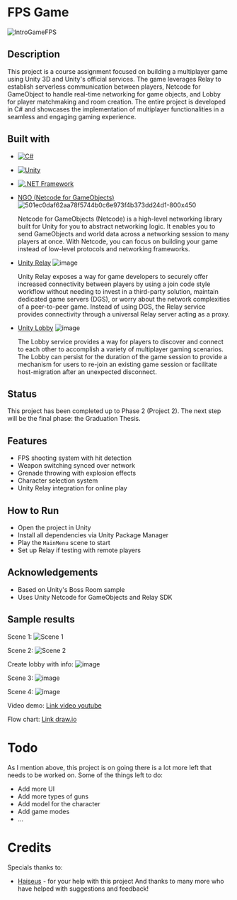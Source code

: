 # FPS Game
![IntroGameFPS](https://github.com/user-attachments/assets/a4015f2c-a13e-4d2c-b6ff-c8f0f4c08a54)


## Description
This project is a course assignment focused on building a multiplayer game using Unity 3D and Unity's official services. The game leverages Relay to establish serverless communication between players, Netcode for GameObject to handle real-time networking for game objects, and Lobby for player matchmaking and room creation. The entire project is developed in C# and showcases the implementation of multiplayer functionalities in a seamless and engaging gaming experience.

## Built with

- [![C#](https://img.shields.io/badge/C%23-%23239120.svg?style=for-the-badge&logo=c-sharp&logoColor=white)](https://learn.microsoft.com/en-us/dotnet/csharp/)
- [![Unity](https://img.shields.io/badge/Unity-%23000000.svg?style=for-the-badge&logo=unity&logoColor=white)](https://unity.com/)
- [![.NET Framework](https://img.shields.io/badge/.NET_Framework-%235C2D91.svg?style=for-the-badge&logo=dotnet&logoColor=white)](https://dotnet.microsoft.com/en-us/)

- [NGO (Netcode for GameObjects)](https://docs-multiplayer.unity3d.com/netcode/current/about/)
![501ec0daf62aa78f5744b0c6e973f4b373dd24d1-800x450](https://github.com/user-attachments/assets/93553ec0-aed1-4ccb-8a6f-77a7c54e79f5)

  Netcode for GameObjects (Netcode) is a high-level networking library built for Unity for you to abstract networking logic. It enables you to send GameObjects and world data across a networking session to many players at once. With Netcode, you can focus on building your game instead of low-level protocols and networking frameworks.

- [Unity Relay](https://docs.unity.com/ugs/manual/relay/manual/introduction)
![image](https://github.com/user-attachments/assets/f0758b91-1a1f-403a-b43b-79ce49d11983)

  Unity Relay exposes a way for game developers to securely offer increased connectivity between players by using a join code style workflow without needing to invest in a third-party solution, maintain dedicated game servers (DGS), or worry about the network complexities of a peer-to-peer game. Instead of using DGS, the Relay service provides connectivity through a universal Relay server acting as a proxy.

- [Unity Lobby](https://docs.unity.com/ugs/manual/lobby/manual/unity-lobby-service)
![image](https://github.com/user-attachments/assets/7f8c9cde-6f60-4409-b2a5-0998f084625a)

  The Lobby service provides a way for players to discover and connect to each other to accomplish a variety of multiplayer gaming scenarios. The Lobby can persist for the duration of the game session to provide a mechanism for users to re-join an existing game session or facilitate host-migration after an unexpected disconnect.
  
## Status
This project has been completed up to Phase 2 (Project 2). The next step will be the final phase: the Graduation Thesis.

## Features
- FPS shooting system with hit detection
- Weapon switching synced over network
- Grenade throwing with explosion effects
- Character selection system
- Unity Relay integration for online play

## How to Run
- Open the project in Unity
- Install all dependencies via Unity Package Manager
- Play the `MainMenu` scene to start
- Set up Relay if testing with remote players

## Acknowledgements
- Based on Unity's Boss Room sample
- Uses Unity Netcode for GameObjects and Relay SDK

## Sample results
Scene 1:
![Scene 1](https://github.com/user-attachments/assets/66cb1a18-83ca-4015-ac5a-7134d6c2704b)

Scene 2:
![Scene 2](https://github.com/user-attachments/assets/4d248274-8e35-410b-835f-303913d639d5)

Create lobby with info:
![image](https://github.com/user-attachments/assets/99bb063a-5b30-4841-8be5-73b362495f84)

Scene 3: 
![image](https://github.com/user-attachments/assets/586c66cb-3c32-4cf9-8899-f3f9f6ad6c42)

Scene 4:
![image](https://github.com/user-attachments/assets/745ed64a-4d97-4e91-a5ef-9c83fef7c036)

Video demo: [Link video youtube](https://www.youtube.com/watch?v=3TDs-37pTak)

Flow chart: [Link draw.io](https://drive.google.com/file/d/1SavhWu40WVZ4tlYFkBoMBUBUQ3jDOio6/view?usp=sharing)

# Todo
As I mention above, this project is on going there is a lot more left that needs to be worked on.
Some of the things left to do:
- Add more UI
- Add more types of guns
- Add model for the character
- Add game modes
- ...

# Credits
Specials thanks to: 
- [Haiseus](https://github.com/Haiseus) - for your help with this project
And thanks to many more who have helped with suggestions and feedback! 
